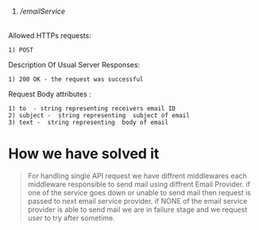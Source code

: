 
1) ###### /emailService ######

Allowed HTTPs requests:

    1) POST

Description Of Usual Server Responses:

    1) 200 OK - the request was successful

Request Body attributes :

    1) to  - string representing receivers email ID
    2) subject -  string representing  subject of email
    3) text -  string representing  body of email
# How we have solved it #
> For handling single API request we have diffrent middlewares
> each middleware responsible to send mail using diffrent Email Provider.
> if one of the service goes down or unable to send mail then request is passed to next email service provider.
> if NONE of the email service provider is able to send mail we are  in failure stage and we request user to try after sometime.

